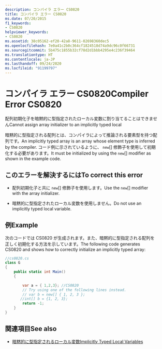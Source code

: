 ```yaml
---
description: コンパイラ エラー CS0820
title: コンパイラ エラー CS0820
ms.date: 07/20/2015
f1_keywords:
- CS0820
helpviewer_keywords:
- CS0820
ms.assetid: 38c05162-ef20-42a8-9611-02698360dec5
ms.openlocfilehash: 7e0a41c2b0c364cf1824518d74a9dc96c0f66731
ms.sourcegitcommit: 5b475c1855b32cf78d2d1bbb4295e4c236f39464
ms.translationtype: HT
ms.contentlocale: ja-JP
ms.lasthandoff: 09/24/2020
ms.locfileid: "91199797"
---
```

# <a name="compiler-error-cs0820"></a><span data-ttu-id="bc19c-103">コンパイラ エラー CS0820</span><span class="sxs-lookup"><span data-stu-id="bc19c-103">Compiler Error CS0820</span></span>

<span data-ttu-id="bc19c-104">配列初期化子を暗黙的に型指定されたローカル変数に割り当てることはできません</span><span class="sxs-lookup"><span data-stu-id="bc19c-104">Cannot assign array initializer to an implicitly typed local</span></span>  
  
 <span data-ttu-id="bc19c-105">暗黙的に型指定される配列とは、コンパイラによって推論される要素型を持つ配列です。</span><span class="sxs-lookup"><span data-stu-id="bc19c-105">An implicitly typed array is an array whose element type is inferred by the compiler.</span></span> <span data-ttu-id="bc19c-106">コード例に示されているように、 `new`[] 修飾子を使用して初期化する必要があります。</span><span class="sxs-lookup"><span data-stu-id="bc19c-106">It must be initialized by using the `new`[] modifier as shown in the example code.</span></span>  
  
## <a name="to-correct-this-error"></a><span data-ttu-id="bc19c-107">このエラーを解決するには</span><span class="sxs-lookup"><span data-stu-id="bc19c-107">To correct this error</span></span>  
  
- <span data-ttu-id="bc19c-108">配列初期化子と共に `new`[] 修飾子を使用します。</span><span class="sxs-lookup"><span data-stu-id="bc19c-108">Use the `new`[] modifier with the array initializer.</span></span>  
  
- <span data-ttu-id="bc19c-109">暗黙的に型指定されたローカル変数を使用しません。</span><span class="sxs-lookup"><span data-stu-id="bc19c-109">Do not use an implicitly typed local variable.</span></span>  
  
## <a name="example"></a><span data-ttu-id="bc19c-110">例</span><span class="sxs-lookup"><span data-stu-id="bc19c-110">Example</span></span>  

 <span data-ttu-id="bc19c-111">次のコードでは CS0820 が生成されます。また、暗黙的に型指定される配列を正しく初期化する方法を示しています。</span><span class="sxs-lookup"><span data-stu-id="bc19c-111">The following code generates CS0820 and shows how to correctly initialize an implicitly typed array:</span></span>  
  
```csharp  
//cs0820.cs  
class G  
{  
    public static int Main()  
    {  
  
        var a = { 1,2,3}; //CS0820  
        // Try using one of the following lines instead.  
        // var b = new[] { 1, 2, 3 };
       //int[] b = {1, 2, 3};  
        return -1;  
    }  
}  
```  
  
## <a name="see-also"></a><span data-ttu-id="bc19c-112">関連項目</span><span class="sxs-lookup"><span data-stu-id="bc19c-112">See also</span></span>

- [<span data-ttu-id="bc19c-113">暗黙的に型指定されるローカル変数</span><span class="sxs-lookup"><span data-stu-id="bc19c-113">Implicitly Typed Local Variables</span></span>](../programming-guide/classes-and-structs/implicitly-typed-local-variables.md)
